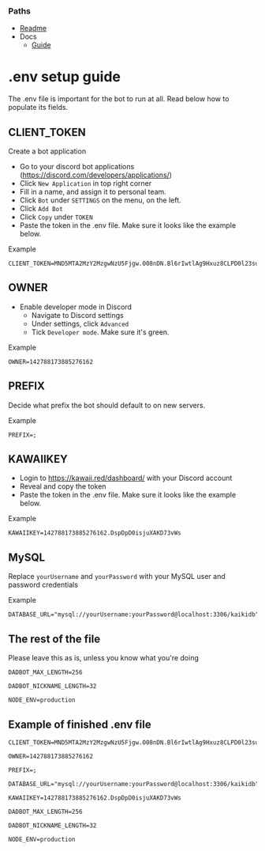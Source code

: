 ### Paths

- [Readme](../README.md)
- Docs
    - [Guide](GUIDE.md)

# .env setup guide

The .env file is important for the bot to run at all. Read below how to populate its fields.

## CLIENT_TOKEN

Create a bot application

* Go to your discord bot applications (https://discord.com/developers/applications/)
* Click `New Application` in top right corner
* Fill in a name, and assign it to personal team.
* Click `Bot` under `SETTINGS` on the menu, on the left.
* Click `Add Bot`
* Click `Copy` under `TOKEN`
* Paste the token in the .env file. Make sure it looks like the example below.

Example

    CLIENT_TOKEN=MND5MTA2MzY2MzgwNzU5Fjgw.O08nDN.Bl6rIwtlAg9Hxuz8CLPD0l23sun

## OWNER

* Enable developer mode in Discord
    * Navigate to Discord settings
    * Under settings, click `Advanced`
    * Tick `Developer mode`. Make sure it's green.

Example

    OWNER=142788173885276162

## PREFIX

Decide what prefix the bot should default to on new servers.

Example

    PREFIX=;

## KAWAIIKEY

* Login to https://kawaii.red/dashboard/ with your Discord account
* Reveal and copy the token
* Paste the token in the .env file. Make sure it looks like the example below.

Example

    KAWAIIKEY=142788173885276162.DspDpD0isjuXAKD73vWs

## MySQL

Replace `yourUsername` and `yourPassword` with your MySQL user and password credentials

Example

    DATABASE_URL="mysql://yourUsername:yourPassword@localhost:3306/kaikidb"

## The rest of the file

Please leave this as is, unless you know what you're doing

    DADBOT_MAX_LENGTH=256

    DADBOT_NICKNAME_LENGTH=32

    NODE_ENV=production

## Example of finished .env file

    CLIENT_TOKEN=MND5MTA2MzY2MzgwNzU5Fjgw.O08nDN.Bl6rIwtlAg9Hxuz8CLPD0l23sun

    OWNER=142788173885276162

    PREFIX=;

    DATABASE_URL="mysql://yourUsername:yourPassword@localhost:3306/kaikidb"

    KAWAIIKEY=142788173885276162.DspDpD0isjuXAKD73vWs

    DADBOT_MAX_LENGTH=256

    DADBOT_NICKNAME_LENGTH=32

    NODE_ENV=production

